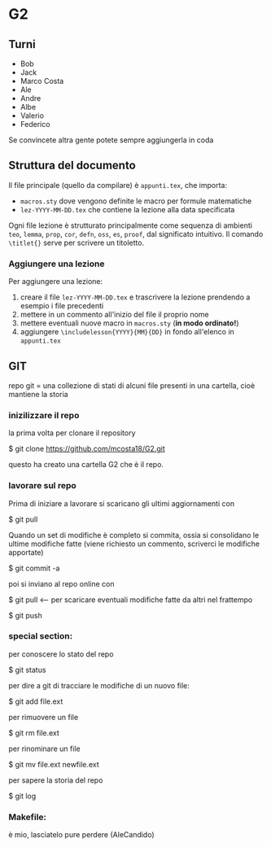 # G2

## Turni

* Bob
* Jack
* Marco Costa
* Ale
* Andre
* Albe
* Valerio
* Federico

Se convincete altra gente potete sempre aggiungerla in coda

## Struttura del documento

Il file principale (quello da compilare) è `appunti.tex`, che importa:

* `macros.sty` dove vengono definite le macro per formule matematiche
* `lez-YYYY-MM-DD.tex` che contiene la lezione alla data specificata

Ogni file lezione è strutturato principalmente come sequenza di ambienti `teo`, `lemma`, `prop`, `cor`, `defn`, `oss`, `es`, `proof`, dal significato intuitivo. Il comando `\titlet{}` serve per scrivere un titoletto.

### Aggiungere una lezione

Per aggiungere una lezione:

1. creare il file `lez-YYYY-MM-DD.tex` e trascrivere la lezione prendendo a esempio i file precedenti
2. mettere in un commento all'inizio del file il proprio nome
3. mettere eventuali nuove macro in `macros.sty` (**in modo ordinato!**)
4. aggiungere `\includelesson{YYYY}{MM}{DD}` in fondo all'elenco in `appunti.tex`

## GIT
repo git = una collezione di stati di alcuni file presenti in una cartella, cioè mantiene la storia

### inizilizzare il repo
la prima volta per clonare il repository

$ git clone https://github.com/mcosta18/G2.git

questo ha creato una cartella G2 che è il repo.

### lavorare sul repo

Prima di iniziare a lavorare si scaricano gli ultimi aggiornamenti con       

$ git pull

Quando un set di modifiche è completo si commita, ossia si consolidano le ultime modifiche fatte (viene richiesto un commento, scriverci le modifiche apportate)

$ git commit -a 

poi si inviano al repo online con

$ git pull     <-- per scaricare eventuali modifiche fatte da altri nel frattempo

$ git push



### special section:
per conoscere lo stato del repo

$ git status

per dire a git di tracciare le modifiche di un nuovo file:

$ git add file.ext

per rimuovere un file

$ git rm file.ext

per rinominare un file

$ git mv file.ext newfile.ext

per sapere la storia del repo 

$ git log


### Makefile:
è mio, lasciatelo pure perdere (AleCandido)
